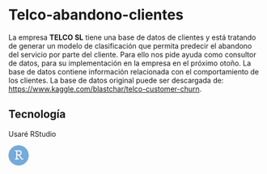 # Telco-abandono-clientes
La empresa **TELCO SL** tiene una base de datos de clientes y está tratando de generar un modelo de 
clasificación que permita predecir el abandono del servicio por parte del cliente. Para ello nos pide ayuda 
como consultor de datos, para su implementación en la empresa en el próximo otoño. La base de datos 
contiene información relacionada con el comportamiento de los clientes. La base de datos original puede 
ser descargada de: https://www.kaggle.com/blastchar/telco-customer-churn. 

## Tecnología

Usaré RStudio

<a href="https://rstudio.com/" target="_blank" rel="noreferrer"> 
<img src="https://github.com/devicons/devicon/blob/master/icons/rstudio/rstudio-original.svg" alt="rstudio" width="40" height="40"/> 
</a> 
